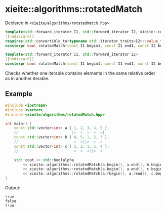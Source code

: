 # xieite::algorithms::rotatedMatch
Declared in `<xieite/algorithms/rotatedMatch.hpp>`
```cpp
template<std::forward_iterator I1, std::forward_iterator I2, xieite::concepts::Comparator<const typename std::iterator_traits<I1>::value_type> F>
[[nodiscard]]
requires(std::convertible_to<typename std::iterator_traits<I2>::value_type, typename std::iterator_traits<I1>::value_type>)
constexpr bool rotatedMatch(const I1 begin1, const I1 end1, const I2 begin2, const I2 end2, const F& comparator) noexcept;

template<std::forward_iterator I1, std::forward_iterator I2>
[[nodiscard]]
constexpr bool rotatedMatch(const I1 begin1, const I1 end1, const I2 begin2, const I2 end2) noexcept;
```
Checks whether one iterable contains elements in the same relative order as in another iterable.
## Example
```cpp
#include <iostream>
#include <vector>
#include <xieite/algorithms/rotatedMatch.hpp>

int main() {
	const std::vector<int> a { 1, 2, 3, 4, 5 };
	//                        |>  >  >  >  >|
	const std::vector<int> b { 4, 5, 1, 2, 3 };
	//                         >  >||>  >  >
	const std::vector<int> c { 3, 2, 1, 5, 4 };
	//                         <  <  <||<  <

	std::cout << std::boolalpha
		<< xieite::algorithms::rotatedMatch(a.begin(), a.end(), b.begin(), b.end()) << '\n'
		<< xieite::algorithms::rotatedMatch(a.begin(), a.end(), c.begin(), c.end()) << '\n'
		<< xieite::algorithms::rotatedMatch(a.rbegin(), a.rend(), c.begin(), c.end()) << '\n';
}
```
Output:
```
true
false
true
```
